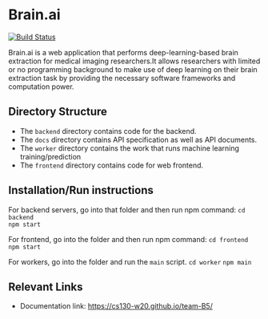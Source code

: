 # Brain.ai
[![Build Status](https://travis-ci.com/CS130-W20/team-B5.svg?branch=master)](https://travis-ci.com/CS130-W20/team-B5)

Brain.ai is a web application that performs deep-learning-based brain extraction for medical imaging researchers.It allows researchers with limited or no programming background to make use of deep learning on their brain extraction task by providing the necessary software frameworks and computation power. 

## Directory Structure
- The `backend` directory contains code for the backend.
- The `docs` directory contains API specification as well as API documents.
- The `worker` directory contains the work that runs machine learning training/prediction
- The `frontend` directory contains code for web frontend.
## Installation/Run instructions
For backend servers, go into that folder and then run npm command:
`cd backend`  
`npm start`

For frontend, go into the folder and then run npm command:
`cd frontend`
`npm start`

For workers, go into the folder and run the `main` script.
`cd worker`
`npm main`


## Relevant Links 
- Documentation link: https://cs130-w20.github.io/team-B5/

